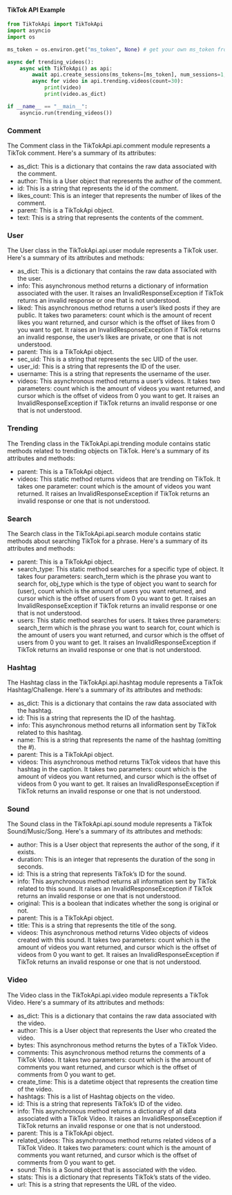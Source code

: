#### TikTok API Example
```python
from TikTokApi import TikTokApi
import asyncio
import os

ms_token = os.environ.get("ms_token", None) # get your own ms_token from your cookies on tiktok.com

async def trending_videos():
    async with TikTokApi() as api:
        await api.create_sessions(ms_tokens=[ms_token], num_sessions=1, sleep_after=3)
        async for video in api.trending.videos(count=30):
            print(video)
            print(video.as_dict)

if __name__ == "__main__":
    asyncio.run(trending_videos())
```

### Comment
The Comment class in the TikTokApi.api.comment module represents a TikTok comment. Here's a summary of its attributes:
- as_dict: This is a dictionary that contains the raw data associated with the comment.
- author: This is a User object that represents the author of the comment.
- id: This is a string that represents the id of the comment.
- likes_count: This is an integer that represents the number of likes of the comment.
- parent: This is a TikTokApi object.
- text: This is a string that represents the contents of the comment.

### User
The User class in the TikTokApi.api.user module represents a TikTok user. Here's a summary of its attributes and methods:
- as_dict: This is a dictionary that contains the raw data associated with the user.
- info: This asynchronous method returns a dictionary of information associated with the user. It raises an InvalidResponseException if TikTok returns an invalid response or one that is not understood.
- liked: This asynchronous method returns a user’s liked posts if they are public. It takes two parameters: count which is the amount of recent likes you want returned, and cursor which is the offset of likes from 0 you want to get. It raises an InvalidResponseException if TikTok returns an invalid response, the user’s likes are private, or one that is not understood.
- parent: This is a TikTokApi object.
- sec_uid: This is a string that represents the sec UID of the user.
- user_id: This is a string that represents the ID of the user.
- username: This is a string that represents the username of the user.
- videos: This asynchronous method returns a user’s videos. It takes two parameters: count which is the amount of videos you want returned, and cursor which is the offset of videos from 0 you want to get. It raises an InvalidResponseException if TikTok returns an invalid response or one that is not understood.

### Trending
The Trending class in the TikTokApi.api.trending module contains static methods related to trending objects on TikTok. Here's a summary of its attributes and methods:
- parent: This is a TikTokApi object.
- videos: This static method returns videos that are trending on TikTok. It takes one parameter: count which is the amount of videos you want returned. It raises an InvalidResponseException if TikTok returns an invalid response or one that is not understood.

### Search
The Search class in the TikTokApi.api.search module contains static methods about searching TikTok for a phrase. Here's a summary of its attributes and methods:
- parent: This is a TikTokApi object.
- search_type: This static method searches for a specific type of object. It takes four parameters: search_term which is the phrase you want to search for, obj_type which is the type of object you want to search for (user), count which is the amount of users you want returned, and cursor which is the offset of users from 0 you want to get. It raises an InvalidResponseException if TikTok returns an invalid response or one that is not understood.
- users: This static method searches for users. It takes three parameters: search_term which is the phrase you want to search for, count which is the amount of users you want returned, and cursor which is the offset of users from 0 you want to get. It raises an InvalidResponseException if TikTok returns an invalid response or one that is not understood.

### Hashtag
The Hashtag class in the TikTokApi.api.hashtag module represents a TikTok Hashtag/Challenge. Here's a summary of its attributes and methods:
- as_dict: This is a dictionary that contains the raw data associated with the hashtag.
- id: This is a string that represents the ID of the hashtag.
- info: This asynchronous method returns all information sent by TikTok related to this hashtag.
- name: This is a string that represents the name of the hashtag (omitting the #).
- parent: This is a TikTokApi object.
- videos: This asynchronous method returns TikTok videos that have this hashtag in the caption. It takes two parameters: count which is the amount of videos you want returned, and cursor which is the offset of videos from 0 you want to get. It raises an InvalidResponseException if TikTok returns an invalid response or one that is not understood.

### Sound
The Sound class in the TikTokApi.api.sound module represents a TikTok Sound/Music/Song. Here's a summary of its attributes and methods:
- author: This is a User object that represents the author of the song, if it exists.
- duration: This is an integer that represents the duration of the song in seconds.
- id: This is a string that represents TikTok’s ID for the sound.
- info: This asynchronous method returns all information sent by TikTok related to this sound. It raises an InvalidResponseException if TikTok returns an invalid response or one that is not understood.
- original: This is a boolean that indicates whether the song is original or not.
- parent: This is a TikTokApi object.
- title: This is a string that represents the title of the song.
- videos: This asynchronous method returns Video objects of videos created with this sound. It takes two parameters: count which is the amount of videos you want returned, and cursor which is the offset of videos from 0 you want to get. It raises an InvalidResponseException if TikTok returns an invalid response or one that is not understood.

### Video
The Video class in the TikTokApi.api.video module represents a TikTok Video. Here's a summary of its attributes and methods:
- as_dict: This is a dictionary that contains the raw data associated with the video.
- author: This is a User object that represents the User who created the video.
- bytes: This asynchronous method returns the bytes of a TikTok Video.
- comments: This asynchronous method returns the comments of a TikTok Video. It takes two parameters: count which is the amount of comments you want returned, and cursor which is the offset of comments from 0 you want to get.
- create_time: This is a datetime object that represents the creation time of the video.
- hashtags: This is a list of Hashtag objects on the video.
- id: This is a string that represents TikTok’s ID of the video.
- info: This asynchronous method returns a dictionary of all data associated with a TikTok Video. It raises an InvalidResponseException if TikTok returns an invalid response or one that is not understood.
- parent: This is a TikTokApi object.
- related_videos: This asynchronous method returns related videos of a TikTok Video. It takes two parameters: count which is the amount of comments you want returned, and cursor which is the offset of comments from 0 you want to get.
- sound: This is a Sound object that is associated with the video.
- stats: This is a dictionary that represents TikTok’s stats of the video.
- url: This is a string that represents the URL of the video.

